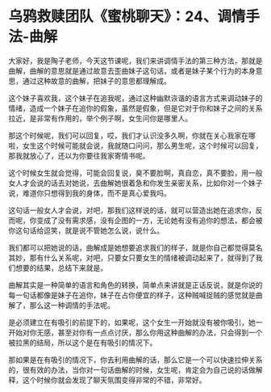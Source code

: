 # 乌鸦救赎团队《蜜桃聊天》：24、调情手法-曲解

大家好，我是陶子老师，今天这节课呢，我们来讲调情手法的第三种方法，那就是曲解，曲解的意思就是通过故意去歪曲妹子这句话，或者是妹子某个行为的本身意思，通过这种故意的曲解，把妹子的意思都理解成。

这个妹子喜欢我，这个妹子在追我呢，通过这种幽默诙谐的语言方式来调动妹子的情绪，造成一个妹子在追你的假象，虽然是假象，但是它对于你和妹子之间的关系拉近，是非常有作用的，举个例子啊，女生问你是哪里人。

那这个时候呢，我们可以回复，哎，我们才认识没多久啊，你就在关心我家在哪啦，女生这个时候可能就会说，我就随口问问，那么男生呢，这个时候可以回复，那我就放心了，还以为你要往我家寄情书呢。

这个时候女生就会觉得，可能会回复说，臭不要脸啊，真自恋，真不要脸，用一般女人才会说的话去对她说，去曲解她很着急和你发生亲密关系，比如你对一个妹子说，难道你只想得到我的身体，而不是真心爱我吗。

这句话一般女人才会说，对吧，那我们这样说的话，就可以营造出她在追求你，反而呢，你变成了没有需求感，没有企图的一方，无论她有没有追你的想法，都会被你这句话给逗笑，就是说不管她怎么说，说什么。

我们都可以把她说的话，曲解成是她想要追求我们的样子，就是你自己都觉得莫名其妙，那有什么关系呢，对吧，只要女只要女生的情绪被调动起来了，就得到了我们想要的结果，总结下来就是。

曲解其实是一种简单的语言和角色的转换，简单点来讲就是正话反说，就是你说的每一句话都像是妹子在追你，妹子在占你便宜的样子，这种贼喊捉贼的感觉就是曲解了，那么这一种调情的手法呢。

是必须建立在有吸引的前提下的，如果呢，这个女生一开始就没有被你吸引，她一开始对你无感，甚至对你有一点点讨厌，那么你用这种曲解的办法，只会得到一个被拉黑的结局，所以这个是在有吸引的情况下。

那如果是在有吸引的情况下，你去利用曲解的话，那么它是一个可以快速拉伸关系的，很有效的办法，当你对一句话曲解的时候，女生呢，肯定会为自己说的话做解释，这个时候你就会发现了聊天氛围变得非常的不错，非常好。

